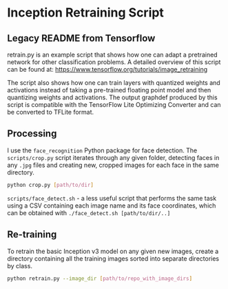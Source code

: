 # Inception Retraining Script

## Legacy README from Tensorflow
retrain.py is an example script that shows how one can adapt a pretrained
network for other classification problems. A detailed overview of this script
can be found at: https://www.tensorflow.org/tutorials/image_retraining

The script also shows how one can train layers
with quantized weights and activations instead of taking a pre-trained floating
point model and then quantizing weights and activations.
The output graphdef produced by this script is compatible with the TensorFlow
Lite Optimizing Converter and can be converted to TFLite format.

## Processing
I use the `face_recognition` Python package for face detection. The `scripts/crop.py` script iterates through any given folder, detecting faces in any `.jpg` files and creating new, cropped images for each face in the same directory.

```bash
python crop.py [path/to/dir]
```

`scripts/face_detect.sh` - a less useful script that performs the same task using a CSV containing each image name and its face coordinates, which can be obtained with `./face_detect.sh [path/to/dir/..]`

## Re-training
To retrain the basic Inception v3 model on any given new images, create a directory containing all the training images sorted into separate directories by class.

```bash
python retrain.py --image_dir [path/to/repo_with_image_dirs]
```

